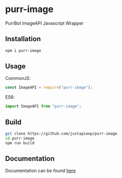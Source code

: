 # purr-image

PurrBot ImageAPI Javascript Wrapper

## Installation

```bash
npm i purr-image
```

## Usage

CommonJS:

```js
const ImageAPI = require("purr-image");
```

ES6:

```ts
import ImageAPI from "purr-image";
```

## Build

```bash
git clone https://github.com/justapieop/purr-image
cd purr-image
npm run build
```

## Documentation

Documentation can be found [here](https://github.com/justapieop/purr-image/wiki)